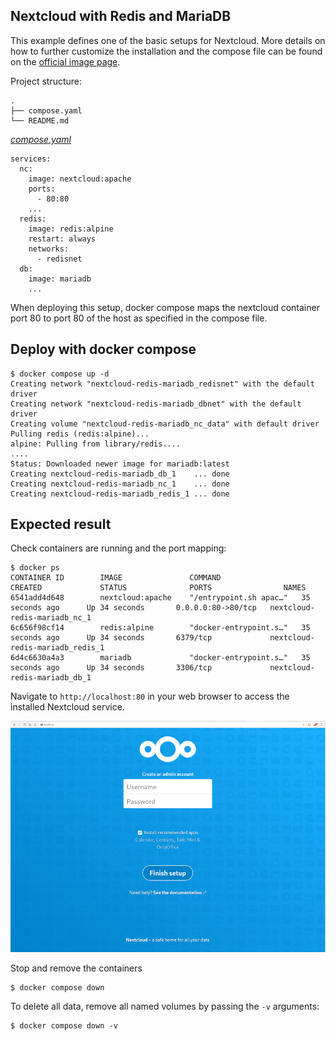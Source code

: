 ## Nextcloud with Redis and MariaDB
This example defines one of the basic setups for Nextcloud. More details on how to
further customize the installation and the compose file can be found on the
[official image page](https://hub.docker.com/_/nextcloud).


Project structure:
```
.
├── compose.yaml
└── README.md
```

[_compose.yaml_](compose.yaml)
```
services:
  nc:
    image: nextcloud:apache
    ports:
      - 80:80
    ...
  redis:
    image: redis:alpine
    restart: always
    networks:
      - redisnet
  db:
    image: mariadb
    ...
```

When deploying this setup, docker compose maps the nextcloud container port 80 to
port 80 of the host as specified in the compose file.

## Deploy with docker compose

```
$ docker compose up -d
Creating network "nextcloud-redis-mariadb_redisnet" with the default driver
Creating network "nextcloud-redis-mariadb_dbnet" with the default driver
Creating volume "nextcloud-redis-mariadb_nc_data" with default driver
Pulling redis (redis:alpine)...
alpine: Pulling from library/redis....
....
Status: Downloaded newer image for mariadb:latest
Creating nextcloud-redis-mariadb_db_1    ... done
Creating nextcloud-redis-mariadb_nc_1    ... done
Creating nextcloud-redis-mariadb_redis_1 ... done
```


## Expected result

Check containers are running and the port mapping:
```
$ docker ps
CONTAINER ID        IMAGE               COMMAND                  CREATED             STATUS              PORTS                NAMES
6541add4d648        nextcloud:apache    "/entrypoint.sh apac…"   35 seconds ago      Up 34 seconds       0.0.0.0:80->80/tcp   nextcloud-redis-mariadb_nc_1
6c656f98cf14        redis:alpine        "docker-entrypoint.s…"   35 seconds ago      Up 34 seconds       6379/tcp             nextcloud-redis-mariadb_redis_1
6d4c6630a4a3        mariadb             "docker-entrypoint.s…"   35 seconds ago      Up 34 seconds       3306/tcp             nextcloud-redis-mariadb_db_1
```

Navigate to `http://localhost:80` in your web browser to access the installed
Nextcloud service.

![page](output.jpg)

Stop and remove the containers

```
$ docker compose down
```

To delete all data, remove all named volumes by passing the `-v` arguments:
```
$ docker compose down -v
```
